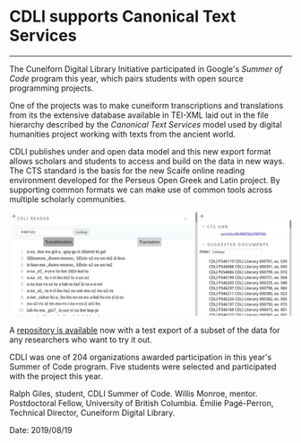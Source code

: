 # CDLI supports Canonical Text Services
---

The Cuneiforn Digital Library Initiative participated in Google's
*Summer of Code* program this year, which pairs students with
open source programming projects.

One of the projects was to make cuneiform transcriptions and
translations from its the extensive database available in
TEI-XML laid out in the file hierarchy described by the
*Canonical Text Services* model used by digital humanities
project working with texts from the ancient world.

CDLI publishes under and open data model and this new export
format allows scholars and students to access and build on
the data in new ways. The CTS standard is the basis for the
new Scaife online reading environment developed for the Perseus
Open Greek and Latin project. By supporting common formats
we can make use of common tools across multiple scholarly
communities.

![Cuneiform text displayed in the Scaife reading environment](Reader_20180915.jpeg "CDLI text in Scaife!")

A [repository is available](https://github.com/cdli-gh/cdli-cts/)
now with a test export of a subset of the data for any researchers
who want to try it out.

CDLI was one of 204 organizations awarded participation in this
year's Summer of Code program. Five students were selected and
participated with the project this year.

Ralph Giles, student, CDLI Summer of Code.
Willis Monroe, mentor. Postdoctoral Fellow, University of British Columbia.
Émilie Pagé-Perron, Technical Director, Cuneiform Digital Library.

Date: 
2019/08/19
